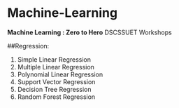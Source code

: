 # Machine-Learning

**Machine Learning : Zero to Hero** DSCSSUET Workshops

##Regression:

1. Simple Linear Regression
2. Multiple Linear Regression
3. Polynomial Linear Regression 
4. Support Vector Regression
5. Decision Tree Regression
6. Random Forest Regression
